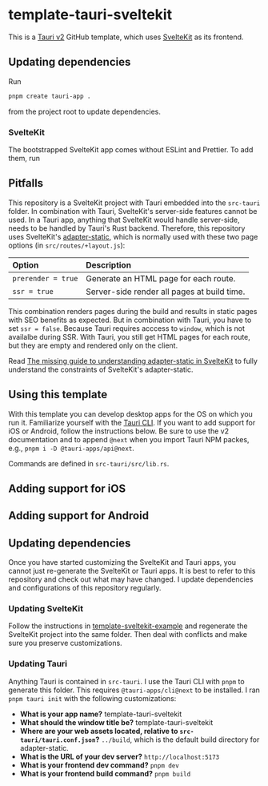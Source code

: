# template-tauri-sveltekit

This is a [Tauri v2](https://v2.tauri.app/) GitHub template, which uses [SvelteKit](https://kit.svelte.dev/) as its frontend.

## Updating dependencies

Run

```bash
pnpm create tauri-app .
```

from the project root to update dependencies.

### SvelteKit

The bootstrapped SvelteKit app comes without ESLint and Prettier. To add them, run

## Pitfalls

This repository is a SvelteKit project with Tauri embedded into the `src-tauri` folder. In combination with Tauri, SvelteKit's server-side features cannot be used. In a Tauri app, anything that SvelteKit would handle server-side, needs to be handled by Tauri's Rust backend. Therefore, this repository uses SvelteKit's [adapter-static](https://kit.svelte.dev/docs/adapter-static), which is normally used with these two page options (in `src/routes/+layout.js`):

| Option             | Description                                 |
| :----------------- | :------------------------------------------ |
| `prerender = true` | Generate an HTML page for each route.       |
| `ssr = true`       | Server-side render all pages at build time. |

This combination renders pages during the build and results in static pages with SEO benefits as expected. But in combination with Tauri, you have to set `ssr = false`. Because Tauri requires acccess to `window`, which is not availalbe during SSR. With Tauri, you still get HTML pages for each route, but they are empty and rendered only on the client.

Read [The missing guide to understanding adapter-static in SvelteKit](https://khromov.se/the-missing-guide-to-understanding-adapter-static-in-sveltekit/) to fully understand the constraints of SvelteKit's adapter-static.

## Using this template

With this template you can develop desktop apps for the OS on which you run it. Familiarize yourself with the [Tauri CLI](https://v2.tauri.app/references/cli/). If you want to add support for iOS or Android, follow the instructions below. Be sure to use the v2 documentation and to append `@next` when you import Tauri NPM packes, e.g., `pnpm i -D @tauri-apps/api@next`.

Commands are defined in `src-tauri/src/lib.rs`.

## Adding support for iOS

## Adding support for Android

## Updating dependencies

Once you have started customizing the SvelteKit and Tauri apps, you cannot just re-generate the SvelteKit or Tauri apps. It is best to refer to this repository and check out
what may have changed. I update dependencies and configurations of this repository regularly.

### Updating SvelteKit

Follow the instructions in [template-sveltekit-example](https://github.com/maiertech/template-sveltekit-example) and regenerate the SvelteKit project into the same folder. Then deal with conflicts and make sure you preserve customizations.

### Updating Tauri

Anything Tauri is contained in `src-tauri`. I use the Tauri CLI with `pnpm` to generate this folder. This requires `@tauri-apps/cli@next` to be installed. I ran `pnpm tauri init` with the following customizations:

- **What is your app name?** template-tauri-sveltekit
- **What should the window title be?** template-tauri-sveltekit
- **Where are your web assets located, relative to `src-tauri/tauri.conf.json`?** `../build`, which is the default build directory for adapter-static.
- **What is the URL of your dev server?** `http://localhost:5173`
- **What is your frontend dev command?** `pnpm dev`
- **What is your frontend build command?** `pnpm build`
